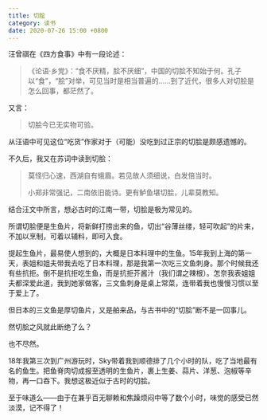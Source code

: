 ```yaml
---
title: 切脍
category: 读书
date: 2020-07-26 15:00 +0800
---
```


汪曾祺在《四方食事》中有一段论述：

> 《论语·乡党》：“食不厌精，脍不厌细”，中国的切脍不知始于何。孔子以“食”，“脍”对举，可见当时是相当普遍的……到了近代，很多人对切脍是怎么回事，都茫然了。

又言：

> 切脍今已无实物可验。

从汪语中可见这位“吃货”作家对于（可能）没吃到过正宗的切脍是颇感遗憾的。

不久后，我又在苏词中读到切脍：

> 莫怪归心速，西湖自有蛾眉。若见故人须细说，白发倍当时。
>
> 小郑非常强记，二南依旧能诗。更有鲈鱼堪切脍，儿辈莫教知。

结合汪文中所言，想必古时的江南一带，切脍是极为常见的。

所谓切脍便是生鱼片，将新鲜打捞出来的鱼，切出“谷薄丝缕，轻可吹起”的片来，不加以烹制，可着以辅料，即可入食。

提起生鱼片，最易使人想到的，大概是日本料理中的生鱼。15年我到上海的第一天，表姐和姐夫带我去吃了日本料理，那是我第一次吃三文鱼刺身。那个时候我还有些抗拒。倒不是抗拒吃生鱼，而是抗拒芥酱汁（我们谓之辣根）。怎奈我表姐姐夫都深爱此道，我到她家做客，三文鱼刺身是桌上常菜，连带着我也慢慢习惯以至于爱上了。

但日本的三文鱼是厚切鱼片，又是舶来品，与古书中的“切脍”断不是一回事儿。

然切脍之风就此断绝了么？

也不尽然。

18年我第三次到广州游玩时，Sky带着我到顺德排了几个小时的队，吃了当地最有名的鱼生。把鱼脊肉切成报至透明的生鱼片，裹上生姜、蒜片、洋葱、泡椒等辛物，再一口吞下。我想这极近似于古时的切脍。

至于味道么——由于在兼乎百无聊赖和焦躁烦闷中等了数个小时，味觉的感受已然淡漠，记不得了！
